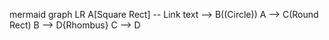 mermaid
graph LR
A[Square Rect] -- Link text --> B((Circle))
A --> C(Round Rect)
B --> D{Rhombus}
C --> D
